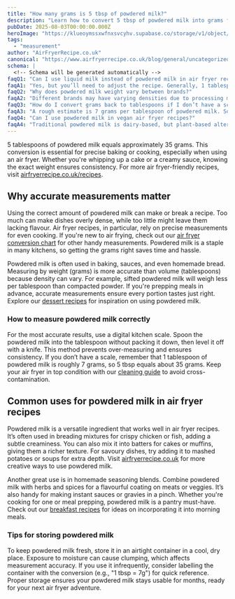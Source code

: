 ```yaml
---
title: "How many grams is 5 tbsp of powdered milk?"
description: "Learn how to convert 5 tbsp of powdered milk into grams for precise air fryer recipes. Get accurate measurements in seconds!"
pubDate: 2025-08-03T00:00:00.000Z
heroImage: "https://klueoymssxwfnxsvcyhv.supabase.co/storage/v1/object/public/Shmucket/how-many-grams-is-5-tbsp-powdered-milk.webp"
tags:
  - "measurement"
author: "AirFryerRecipe.co.uk"
canonical: "https://www.airfryerrecipe.co.uk/blog/general/uncategorized/how-many-grams-is-5-tbsp-powdered-milk"
schema: |
  <!-- Schema will be generated automatically -->
faqQ1: "Can I use liquid milk instead of powdered milk in air fryer recipes?"
faqA1: "Yes, but you’ll need to adjust the recipe. Generally, 1 tablespoon of powdered milk mixed with 4 tablespoons of water equals 5 tablespoons of liquid milk. Keep in mind that liquid milk may alter cooking times slightly in the air fryer."
faqQ2: "Why does powdered milk weight vary between brands?"
faqA2: "Different brands may have varying densities due to processing methods or added ingredients. Always check the packaging for specific weight guidelines. For consistency, stick to one brand when measuring for recipes."
faqQ3: "How do I convert grams back to tablespoons if I don’t have a scale?"
faqA3: "A rough estimate is 7 grams per tablespoon of powdered milk. So, 35 grams would be about 5 tablespoons. For precise baking, though, a scale is recommended."
faqQ4: "Can I use powdered milk in vegan air fryer recipes?"
faqA4: "Traditional powdered milk is dairy-based, but plant-based alternatives (like coconut or soy powder) work similarly. Adjust measurements as needed, as these may have different weights per tablespoon."
---
```

<p>5 tablespoons of powdered milk equals approximately 35 grams. This conversion is essential for precise baking or cooking, especially when using an air fryer. Whether you're whipping up a cake or a creamy sauce, knowing the exact weight ensures consistency. For more air fryer-friendly recipes, visit <a href=https://www.airfryerrecipe.co.uk/recipes>airfryerrecipe.co.uk/recipes</a>.</p>  

<h2>Why accurate measurements matter</h2>  
<p>Using the correct amount of powdered milk can make or break a recipe. Too much can make dishes overly dense, while too little might leave them lacking flavour. Air fryer recipes, in particular, rely on precise measurements for even cooking. If you're new to air frying, check out our <a href=https://www.airfryerrecipe.co.uk/air-fryer-conversion-chart>air fryer conversion chart</a> for other handy measurements. Powdered milk is a staple in many kitchens, so getting the grams right saves time and hassle.</p>  

<p>Powdered milk is often used in baking, sauces, and even homemade bread. Measuring by weight (grams) is more accurate than volume (tablespoons) because density can vary. For example, sifted powdered milk will weigh less per tablespoon than compacted powder. If you're prepping meals in advance, accurate measurements ensure every portion tastes just right. Explore our <a href=https://www.airfryerrecipe.co.uk/recipe-category/dessert>dessert recipes</a> for inspiration on using powdered milk.</p>  

<h3>How to measure powdered milk correctly</h3>  
<p>For the most accurate results, use a digital kitchen scale. Spoon the powdered milk into the tablespoon without packing it down, then level it off with a knife. This method prevents over-measuring and ensures consistency. If you don’t have a scale, remember that 1 tablespoon of powdered milk is roughly 7 grams, so 5 tbsp equals about 35 grams. Keep your air fryer in top condition with our <a href=https://www.airfryerrecipe.co.uk/air-fryer-cleaner>cleaning guide</a> to avoid cross-contamination.</p>  

<h2>Common uses for powdered milk in air fryer recipes</h2>  
<p>Powdered milk is a versatile ingredient that works well in air fryer recipes. It’s often used in breading mixtures for crispy chicken or fish, adding a subtle creaminess. You can also mix it into batters for cakes or muffins, giving them a richer texture. For savoury dishes, try adding it to mashed potatoes or soups for extra depth. Visit <a href=https://www.airfryerrecipe.co.uk>airfryerrecipe.co.uk</a> for more creative ways to use powdered milk.</p>  

<p>Another great use is in homemade seasoning blends. Combine powdered milk with herbs and spices for a flavourful coating on meats or veggies. It’s also handy for making instant sauces or gravies in a pinch. Whether you're cooking for one or meal prepping, powdered milk is a pantry must-have. Check out our <a href=https://www.airfryerrecipe.co.uk/recipe-category/breakfast>breakfast recipes</a> for ideas on incorporating it into morning meals.</p>  

<h3>Tips for storing powdered milk</h3>  
<p>To keep powdered milk fresh, store it in an airtight container in a cool, dry place. Exposure to moisture can cause clumping, which affects measurement accuracy. If you use it infrequently, consider labelling the container with the conversion (e.g., "1 tbsp = 7g") for quick reference. Proper storage ensures your powdered milk stays usable for months, ready for your next air fryer adventure.</p>
